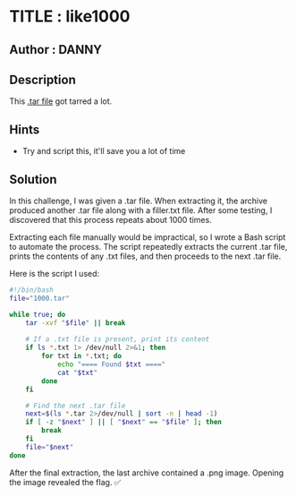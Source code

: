 # TITLE : like1000
## Author : DANNY
## Description
This [.tar file](https://jupiter.challenges.picoctf.org/static/52084b5ad360b25f9af83933114324e0/1000.tar) got tarred a lot.
## Hints
- Try and script this, it'll save you a lot of time
## Solution
In this challenge, I was given a .tar file. When extracting it, the archive produced another .tar file along with a filler.txt file. After some testing, I discovered that this process repeats about 1000 times.

Extracting each file manually would be impractical, so I wrote a Bash script to automate the process. The script repeatedly extracts the current .tar file, prints the contents of any .txt files, and then proceeds to the next .tar file.

Here is the script I used:
```bash
#!/bin/bash
file="1000.tar"

while true; do
    tar -xvf "$file" || break
    
    # If a .txt file is present, print its content
    if ls *.txt 1> /dev/null 2>&1; then
        for txt in *.txt; do
            echo "==== Found $txt ===="
            cat "$txt"
        done
    fi

    # Find the next .tar file
    next=$(ls *.tar 2>/dev/null | sort -n | head -1)
    if [ -z "$next" ] || [ "$next" == "$file" ]; then
        break
    fi
    file="$next"
done
```
After the final extraction, the last archive contained a .png image. Opening the image revealed the flag. ✅

